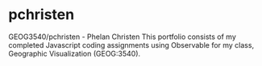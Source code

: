 # pchristen
GEOG3540/pchristen - Phelan Christen
This portfolio consists of my completed Javascript coding assignments using Observable for my class, Geographic Visualization (GEOG:3540).


